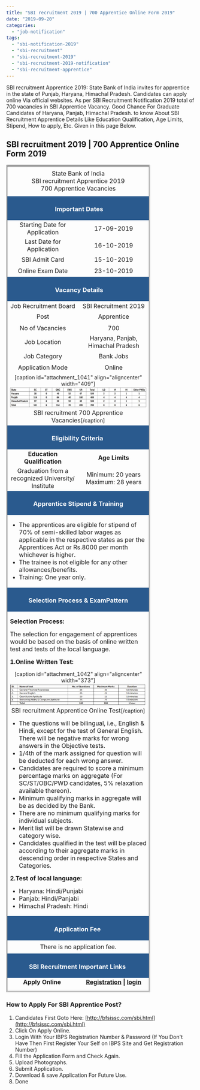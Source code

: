 ```yaml
---
title: "SBI recruitment 2019 | 700 Apprentice Online Form 2019"
date: "2019-09-20"
categories: 
  - "job-notification"
tags: 
  - "sbi-notification-2019"
  - "sbi-recruitment"
  - "sbi-recruitment-2019"
  - "sbi-recruitment-2019-notification"
  - "sbi-recruitment-apprentice"
---
```


SBI recruitment Apprentice 2019: State Bank of India invites for apprentice in the state of Punjab, Haryana, Himachal Pradesh. Candidates can apply online Via official websites. As per SBI Recruitment Notification 2019 total of 700 vacancies in SBI Apprentice Vacancy. Good Chance For Graduate Candidates of Haryana, Panjab, Himachal Pradesh. to know About SBI Recruitment Apprentice Details Like Education Qualification, Age Limits, Stipend, How to apply, Etc. Given in this page Below.

## SBI recruitment 2019 | 700 Apprentice Online Form 2019

<table style="height: 2209px; width: 76.2755%; border-collapse: collapse; border-style: double;"><tbody><tr style="height: 80px;"><td style="width: 100%; text-align: center; height: 50px;" colspan="2"><span style="font-size: 12pt;">State Bank of India</span><div></div><span style="font-size: 12pt;">SBI recruitment Apprentice 2019</span><div></div><span style="font-size: 12pt;">700 Apprentice Vacancies</span></td></tr><tr style="height: 30px;"><td style="width: 100%; height: 30px; background-color: #2a5a8e; text-align: center;" colspan="2"><h3><span style="color: #ffffff;"><strong>&nbsp;Important Dates</strong></span></h3></td></tr><tr style="height: 22px;"><td style="width: 50%; text-align: center; height: 22px;"><span style="font-size: 12pt;">Starting Date for Application</span></td><td style="width: 50%; text-align: center; height: 22px;"><span style="font-size: 12pt;">17-09-2019</span></td></tr><tr style="height: 22px;"><td style="width: 50%; text-align: center; height: 22px;"><span style="font-size: 12pt;">Last Date for Application</span></td><td style="width: 50%; text-align: center; height: 22px;"><span style="font-size: 12pt;">16-10-2019</span></td></tr><tr style="height: 25px;"><td style="width: 50%; text-align: center; height: 25px;"><span style="font-size: 12pt;">SBI Admit Card</span></td><td style="width: 50%; text-align: center; height: 25px;"><span style="font-size: 12pt;">15-10-2019</span></td></tr><tr style="height: 25px;"><td style="width: 50%; text-align: center; height: 25px;"><span style="font-size: 12pt;">Online Exam Date</span></td><td style="width: 50%; text-align: center; height: 25px;"><span style="font-size: 12pt;">23-10-2019</span></td></tr><tr style="height: 30px;"><td style="width: 100%; height: 30px; background-color: #2a5a8e; text-align: center;" colspan="2"><h3><span style="color: #ffffff;"><strong>&nbsp;Vacancy Details</strong></span></h3></td></tr><tr style="height: 22px;"><td style="text-align: center; height: 22px; width: 50%;"><span style="font-size: 12pt;">Job Recruitment Board</span></td><td style="text-align: center; width: 50%; height: 22px;"><span style="font-size: 12pt;">SBI Recruitment 2019</span></td></tr><tr style="height: 25px;"><td style="text-align: center; width: 50%; height: 25px;"><span style="font-size: 12pt;">Post</span></td><td style="text-align: center; width: 50%; height: 25px;"><span style="font-size: 12pt;">Apprentice</span></td></tr><tr style="height: 25px;"><td style="text-align: center; width: 50%; height: 25px;"><span style="font-size: 12pt;">No of Vacancies</span></td><td style="text-align: center; width: 50%; height: 25px;"><span style="font-size: 12pt;">700</span></td></tr><tr style="height: 25px;"><td style="text-align: center; width: 50%; height: 25px;"><span style="font-size: 12pt;">Job Location</span></td><td style="text-align: center; width: 50%; height: 25px;"><span style="font-size: 12pt;">Haryana, Panjab, Himachal Pradesh</span></td></tr><tr style="height: 25px;"><td style="text-align: center; width: 50%; height: 25px;"><span style="font-size: 12pt;">Job Category</span></td><td style="text-align: center; width: 50%; height: 25px;"><span style="font-size: 12pt;">Bank Jobs</span></td></tr><tr style="height: 25px;"><td style="text-align: center; width: 50%; height: 25px;"><span style="font-size: 12pt;">Application Mode</span></td><td style="text-align: center; width: 50%; height: 25px;"><span style="font-size: 12pt;">Online</span></td></tr><tr style="height: 133px;"><td style="text-align: center; width: 100%; height: 133px;" colspan="2"><div></div>[caption id="attachment_1041" align="aligncenter" width="409"]<img class=" wp-image-1041" src="images/SBI-recruitment-700-Apprentice-.jpg" alt="SBI recruitment 700 Apprentice" width="409" height="56"> <span style="font-size: 12pt;">SBI recruitment 700 Apprentice Vacancies</span>[/caption]</td></tr><tr style="height: 30px;"><td style="width: 100%; height: 30px; background-color: #2a5a8e; text-align: center;" colspan="2"><h3><span style="color: #ffffff;"><strong>Eligibility Criteria&nbsp;</strong></span></h3></td></tr><tr style="height: 14px;"><td style="width: 50%; text-align: center; height: 14px;"><strong><span style="font-size: 12pt;">Education Qualification</span></strong></td><td style="width: 50%; text-align: center; height: 14px;"><strong><span style="font-size: 12pt;">Age Limits</span></strong></td></tr><tr style="height: 30px;"><td style="width: 50%; text-align: center; height: 30px;"><span style="font-size: 12pt;">Graduation from a recognized University/ Institute</span></td><td style="width: 50%; text-align: center; height: 30px;"><span style="font-size: 12pt;">Minimum: 20 years</span><div></div><span style="font-size: 12pt;">Maximum: 28 years</span></td></tr><tr style="height: 30px;"><td style="width: 100%; background-color: #2a5a8e; text-align: center; height: 30px;" colspan="2"><h3><strong><span style="color: #ffffff;">Apprentice Stipend &amp; Training</span></strong></h3></td></tr><tr style="height: 112px;"><td style="text-align: center; width: 100%; height: 112px;" colspan="2"><ul><li style="text-align: left;"><span style="font-size: 12pt;">The apprentices are eligible for stipend of 70% of semi-skilled labor wages as applicable in the respective states as per the Apprentices Act or Rs.8000 per month whichever is higher.</span></li><li style="text-align: left;"><span style="font-size: 12pt;">The trainee is not eligible for any other allowances/benefits.</span></li><li style="text-align: left;"><span style="font-size: 12pt;">Training: One year only.</span></li></ul></td></tr><tr style="height: 36px;"><td style="width: 100%; height: 36px; background-color: #2a5a8e; text-align: center;" colspan="2"><h3><strong><span style="color: #ffffff;">Selection Process &amp; ExamPattern</span></strong></h3></td></tr><tr style="height: 570px;"><td style="width: 100%; text-align: center; height: 570px;" colspan="2"><p style="text-align: left;"><strong><span style="font-size: 12pt;">Selection Process:</span></strong></p><p style="text-align: left;"><span style="font-size: 12pt;">The selection for engagement of apprentices would be based on the basis of online written test and tests of the local language.</span></p><p style="text-align: left;"><span style="font-size: 12pt;"><strong>1.Online Written Test:</strong></span></p><div></div>[caption id="attachment_1042" align="aligncenter" width="373"]<img class=" wp-image-1042" src="images/SBI-recruitment-Apprentice-Online-Test.jpg" alt="SBI recruitment Apprentice Online Test" width="373" height="59"> <span style="font-size: 12pt;">SBI recruitment Apprentice Online Test</span>[/caption]<ul><li style="text-align: left;"><span style="font-size: 12pt;">The questions will be bilingual, i.e., English &amp; Hindi, except for the test of General English. There will be negative marks for wrong answers in the Objective tests.</span></li><li style="text-align: left;"><span style="font-size: 12pt;">1/4th of the mark assigned for question will be deducted for each wrong answer.</span></li><li style="text-align: left;"><span style="font-size: 12pt;">Candidates are required to score a minimum percentage marks on aggregate (For SC/ST/OBC/PWD </span><span style="font-size: 12pt;">candidates, 5% relaxation available thereon).</span></li><li style="text-align: left;"><span style="font-size: 12pt;">Minimum </span><span style="font-size: 12pt;">qualifying marks in aggregate will be as decided by the Bank.</span></li><li style="text-align: left;"><span style="font-size: 12pt;">There are no minimum qualifying marks for individual subjects.</span></li><li style="text-align: left;"><span style="font-size: 12pt;">Merit list will be drawn Statewise </span><span style="font-size: 12pt;">and category wise.</span></li><li style="text-align: left;"><span style="font-size: 12pt;">Candidates qualified in the test will be placed according to their aggregate marks in descending order in respective States and Categories.</span></li></ul><p style="text-align: left;"><strong><span style="font-size: 12pt;">2.Test of local language:</span></strong></p><div></div><ul><li style="text-align: left;"><span style="font-size: 12pt;">Haryana: Hindi/Punjabi</span></li><li style="text-align: left;"><span style="font-size: 12pt;">Panjab: Hindi/Panjabi</span></li><li style="text-align: left;"><span style="font-size: 12pt;">Himachal Pradesh: Hindi</span></li></ul></td></tr><tr style="height: 30px;"><td style="width: 100%; height: 30px; background-color: #2a5a8e; text-align: center;" colspan="2"><h3><span style="color: #ffffff;"><strong>Application Fee&nbsp;</strong></span></h3></td></tr><tr style="height: 30px;"><td style="width: 100%; text-align: center; height: 30px;" colspan="2"><span style="font-size: 12pt;">There is no application fee.</span></td></tr><tr style="height: 30px;"><td style="width: 100%; height: 30px; background-color: #2a5a8e; text-align: center;" colspan="2"><h3><span style="color: #ffffff;"><strong>SBI Recruitment Important Links&nbsp;</strong></span></h3></td></tr><tr style="height: 10px;"><td style="width: 50%; text-align: center; height: 10px;"><strong><span style="font-size: 12pt;">Apply Online&nbsp;</span></strong></td><td style="width: 50%; text-align: center; height: 10px;"><span style="font-size: 12pt;"><strong><a title="SBI" href="https://ibpsonline.ibps.in/sbiappesep19/basic_details.php" target="_blank" rel="noopener noreferrer">Registration</a>&nbsp;|&nbsp;<a title="SBI" href="https://ibpsonline.ibps.in/sbiappesep19/" target="_blank" rel="noopener noreferrer">login</a></strong></span></td></tr><tr style="height: 36px;"><td style="width: 50%; text-align: center; height: 23px;"><strong><span style="font-size: 12pt;">Notification</span></strong></td><td style="width: 50%; text-align: center; height: 23px;"><a href="https://freegovtjobalert.in/wp-content/uploads/2019/09/Notification-SBI-Apprentice-Posts.pdf" target="_blank" rel="noopener noreferrer"><span style="font-size: 12pt;"><strong>Click Here</strong></span></a></td></tr><tr style="height: 10px;"><td style="width: 50%; text-align: center; height: 10px;"><strong><span style="font-size: 12pt;">&nbsp;Official Website</span></strong></td><td style="width: 50%; text-align: center; height: 10px;"><a href="https://www.sbi.co.in/" target="_blank" rel="noopener noreferrer"><span style="font-size: 12pt;"><strong>Click Here</strong></span></a></td></tr></tbody></table>

### How to Apply For SBI Apprentice Post?

1. Candidates First Goto Here: [http://bfsissc.com/sbi.html](http://bfsissc.com/sbi.html)
2. Click On Apply Online.
3. Login With Your IBPS Registration Number & Password (If You Don't Have Then First Register Your Self on IBPS Site and Get Registration Number)
4. Fill the Application Form and Check Again.
5. Upload Photographs.
6. Submit Application.
7. Download & save Application For Future Use.
8. Done
